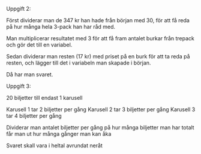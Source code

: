 Uppgift 2:

Först dividerar man de 347 kr han hade från början med 30, för att få reda på hur många hela 3-pack han har råd med.

Man multiplicerar resultatet med 3 för att få fram antalet burkar från trepack och gör det till en variabel.

Sedan dividerar man resten (17 kr) med priset på en burk för att ta reda på resten, och lägger till det i variabeln man skapade i början.

Då har man svaret.

Uppgift 3:
 
20 biljetter till endast 1 karusell

Karusell 1 tar 2 biljetter per gång
Karusell 2 tar 3 biljetter per gång
Karusell 3 tar 4 biljetter per gång

Dividerar man antalet biljetter per gång på hur många biljetter man har totalt får man ut hur många gånger man kan åka

Svaret skall vara i heltal avrundat neråt
